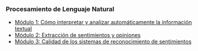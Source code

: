 
### Procesamiento de Lenguaje Natural

* [Módulo 1: Cómo interpretar y analizar automáticamente la información textual](Modulo_2/notebook-es/Notebook_PLA1.ipynb)
* [Módulo 2: Extracción de sentimientos y opiniones](Modulo_3/Notebook-PLA2/Notebook-PLA2.ipynb)
* [Módulo 3: Calidad de los sistemas de reconocimiento de sentimientos](Modulo_4/Notebook-PLA3/Notebook-PLA3.ipynb)